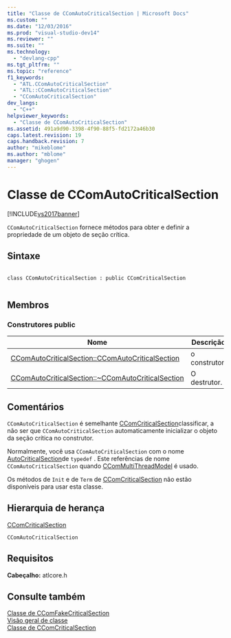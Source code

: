 ```yaml
---
title: "Classe de CComAutoCriticalSection | Microsoft Docs"
ms.custom: ""
ms.date: "12/03/2016"
ms.prod: "visual-studio-dev14"
ms.reviewer: ""
ms.suite: ""
ms.technology: 
  - "devlang-cpp"
ms.tgt_pltfrm: ""
ms.topic: "reference"
f1_keywords: 
  - "ATL.CComAutoCriticalSection"
  - "ATL::CComAutoCriticalSection"
  - "CComAutoCriticalSection"
dev_langs: 
  - "C++"
helpviewer_keywords: 
  - "Classe de CComAutoCriticalSection"
ms.assetid: 491a9d90-3398-4f90-88f5-fd2172a46b30
caps.latest.revision: 19
caps.handback.revision: 7
author: "mikeblome"
ms.author: "mblome"
manager: "ghogen"
---
```

# Classe de CComAutoCriticalSection
[!INCLUDE[vs2017banner](../../assembler/inline/includes/vs2017banner.md)]

`CComAutoCriticalSection` fornece métodos para obter e definir a propriedade de um objeto de seção crítica.  
  
## Sintaxe  
  
```  
  
class CComAutoCriticalSection : public CComCriticalSection  
  
```  
  
## Membros  
  
### Construtores public  
  
|Nome|Descrição|  
|----------|---------------|  
|[CComAutoCriticalSection::CComAutoCriticalSection](../Topic/CComAutoCriticalSection::CComAutoCriticalSection.md)|o construtor.|  
|[CComAutoCriticalSection::~CComAutoCriticalSection](../Topic/CComAutoCriticalSection::~CComAutoCriticalSection.md)|O destrutor.|  
  
## Comentários  
 `CComAutoCriticalSection` é semelhante [CComCriticalSection](../Topic/CComCriticalSection%20Class.md)classificar, a não ser que `CComAutoCriticalSection` automaticamente inicializar o objeto da seção crítica no construtor.  
  
 Normalmente, você usa `CComAutoCriticalSection` com o nome [AutoCriticalSection](../Topic/CComMultiThreadModel::AutoCriticalSection.md)de `typedef` .  Este referências de nome `CComAutoCriticalSection` quando [CComMultiThreadModel](../../atl/reference/ccommultithreadmodel-class.md) é usado.  
  
 Os métodos de `Init` e de `Term` de [CComCriticalSection](../Topic/CComCriticalSection%20Class.md) não estão disponíveis para usar esta classe.  
  
## Hierarquia de herança  
 [CComCriticalSection](../Topic/CComCriticalSection%20Class.md)  
  
 `CComAutoCriticalSection`  
  
## Requisitos  
 **Cabeçalho:** atlcore.h  
  
## Consulte também  
 [Classe de CComFakeCriticalSection](../../atl/reference/ccomfakecriticalsection-class.md)   
 [Visão geral de classe](../../atl/atl-class-overview.md)   
 [Classe de CComCriticalSection](../Topic/CComCriticalSection%20Class.md)